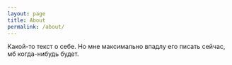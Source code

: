 ```yaml
---
layout: page
title: About
permalink: /about/
---
```


Какой-то текст о себе. Но мне максимально впадлу его писать сейчас, мб когда-нибудь будет.
